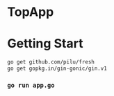 # TopApp

# Getting Start

```bash
go get github.com/pilu/fresh
go get gopkg.in/gin-gonic/gin.v1
```
### `go run app.go`

